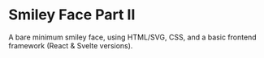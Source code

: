 # Smiley Face Part II

A bare minimum smiley face, using HTML/SVG, CSS, and a basic frontend framework (React & Svelte versions).
